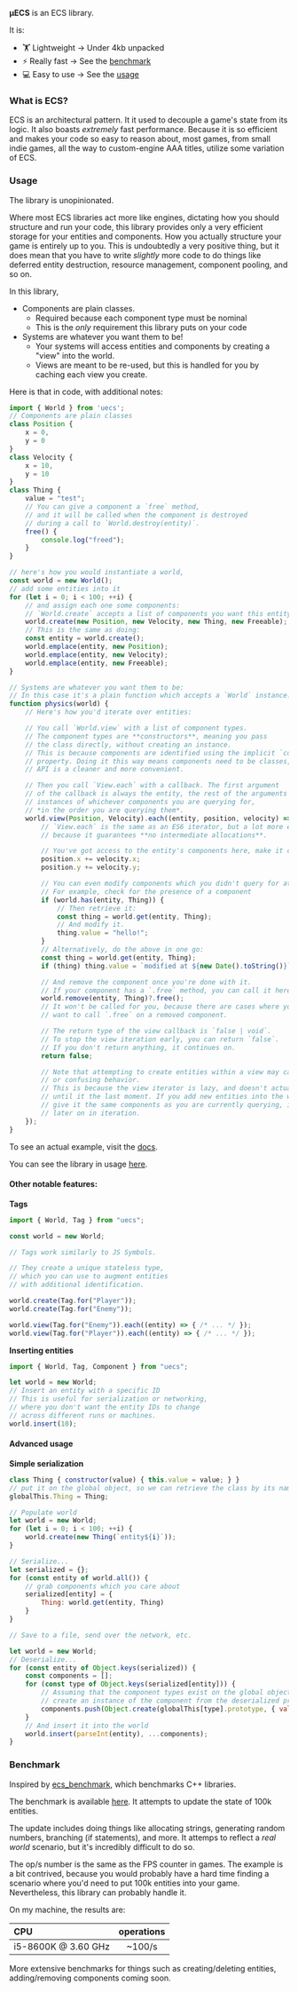 **μECS** is an ECS library.

It is:
* 🏋️ Lightweight -> Under 4kb unpacked
* ⚡ Really fast -> See the [benchmark](#benchmark)
* 💻 Easy to use -> See the [usage](#usage)

### What is ECS?

ECS is an architectural pattern. It it used to decouple a game's state from its logic. It also boasts *extremely* fast performance. Because it is so efficient and makes your code so easy to reason about, most games, from small indie games, all the way to custom-engine AAA titles, utilize some variation of ECS.

### Usage

The library is unopinionated. 

Where most ECS libraries act more like engines, dictating how you should structure and run your code, this library provides only a very efficient storage for your entities and components. How you actually structure your game is entirely up to you. This is undoubtedly a very positive thing, but it does mean that you have to write *slightly* more code to do things like deferred entity destruction, resource management, component pooling, and so on.

In this library,
* Components are plain classes.
  * Required because each component type must be nominal
  * This is the *only* requirement this library puts on your code
* Systems are whatever you want them to be!
  * Your systems will access entities and components by creating a "view" into the world.
  * Views are meant to be re-used, but this is handled for you by caching each view you create.

Here is that in code, with additional notes:
```ts
import { World } from 'uecs';
// Components are plain classes
class Position {
    x = 0,
    y = 0
}
class Velocity {
    x = 10,
    y = 10
}
class Thing {
    value = "test";
    // You can give a component a `free` method,
    // and it will be called when the component is destroyed
    // during a call to `World.destroy(entity)`.
    free() {
        console.log("freed");
    }
}

// here's how you would instantiate a world,
const world = new World();
// add some entities into it
for (let i = 0; i < 100; ++i) {
    // and assign each one some components:
    // `World.create` accepts a list of components you want this entity to have
    world.create(new Position, new Velocity, new Thing, new Freeable);
    // This is the same as doing:
    const entity = world.create();
    world.emplace(entity, new Position);
    world.emplace(entity, new Velocity);
    world.emplace(entity, new Freeable);
}

// Systems are whatever you want them to be:
// In this case it's a plain function which accepts a `World` instance.
function physics(world) {
    // Here's how you'd iterate over entities:

    // You call `World.view` with a list of component types.
    // The component types are **constructors**, meaning you pass
    // the class directly, without creating an instance.
    // This is because components are identified using the implicit `constructor.name` 
    // property. Doing it this way means components need to be classes, BUT it means the
    // API is a cleaner and more convenient.

    // Then you call `View.each` with a callback. The first argument
    // of the callback is always the entity, the rest of the arguments are 
    // instances of whichever components you are querying for, 
    // *in the order you are querying them*.
    world.view(Position, Velocity).each((entity, position, velocity) => {
        // `View.each` is the same as an ES6 iterator, but a lot more efficient,
        // because it guarantees **no intermediate allocations**.

        // You've got access to the entity's components here, make it count!
        position.x += velocity.x;
        position.y += velocity.y;

        // You can even modify components which you didn't query for at this point
        // For example, check for the presence of a component
        if (world.has(entity, Thing)) {
            // Then retrieve it:
            const thing = world.get(entity, Thing);
            // And modify it.
            thing.value = "hello!";
        }
        // Alternatively, do the above in one go:
        const thing = world.get(entity, Thing);
        if (thing) thing.value = `modified at ${new Date().toString()}`;

        // And remove the component once you're done with it.
        // If your component has a `.free` method, you can call it here, too:
        world.remove(entity, Thing)?.free();
        // It won't be called for you, because there are cases where you don't
        // want to call `.free` on a removed component.

        // The return type of the view callback is `false | void`.
        // To stop the view iteration early, you can return `false`.
        // If you don't return anything, it continues on.
        return false;

        // Note that attempting to create entities within a view may cause somewhat strange
        // or confusing behavior.
        // This is because the view iterator is lazy, and doesn't actually fetch any components
        // until it the last moment. If you add new entities into the world at this point, and
        // give it the same components as you are currently querying, it will fetch that entity 
        // later on in iteration.
    });
}
```

To see an actual example, visit the [docs](./docs).

You can see the library in usage [here](https://github.com/EverCrawl/game/blob/master/client/src/core/game/System.ts).

#### Other notable features:

**Tags**
```ts
import { World, Tag } from "uecs";

const world = new World;

// Tags work similarly to JS Symbols.

// They create a unique stateless type,
// which you can use to augment entities
// with additional identification.

world.create(Tag.for("Player"));
world.create(Tag.for("Enemy"));

world.view(Tag.for("Enemy")).each((entity) => { /* ... */ });
world.view(Tag.for("Player")).each((entity) => { /* ... */ });
```

**Inserting entities**
```ts
import { World, Tag, Component } from "uecs";

let world = new World;
// Insert an entity with a specific ID
// This is useful for serialization or networking,
// where you don't want the entity IDs to change
// across different runs or machines.
world.insert(10);
```

#### Advanced usage

**Simple serialization**
```js
class Thing { constructor(value) { this.value = value; } }
// put it on the global object, so we can retrieve the class by its name later
globalThis.Thing = Thing;

// Populate world
let world = new World;
for (let i = 0; i < 100; ++i) {
    world.create(new Thing(`entity${i}`));
}

// Serialize...
let serialized = {};
for (const entity of world.all()) {
    // grab components which you care about
    serialized[entity] = {
        Thing: world.get(entity, Thing)
    }
}

// Save to a file, send over the network, etc.

let world = new World;
// Deserialize...
for (const entity of Object.keys(serialized)) {
    const components = [];
    for (const type of Object.keys(serialized[entity])) {
        // Assuming that the component types exist on the global object,
        // create an instance of the component from the deserialized properties
        components.push(Object.create(globalThis[type].prototype, { value: serialized[entity][type] }));
    }
    // And insert it into the world
    world.insert(parseInt(entity), ...components);
}
```

### Benchmark

Inspired by [ecs_benchmark](https://github.com/abeimler/ecs_benchmark), which benchmarks C++ libraries.

The benchmark is available [here](https://jsbench.me/1hkl8hiyqh/1). It attempts to update the state of 100k entities. 

The update includes doing things like allocating strings, generating random numbers, branching (if statements), and more. It attemps to reflect a *real world* scenario, but it's incredibly difficult to do so.

The op/s number is the same as the FPS counter in games. The example is a bit contrived, because you would probably have a hard time finding a scenario where you'd need to put 100k entities into your game. Nevertheless, this library can probably handle it.

On my machine, the results are:

CPU                 | operations |
:------------------ |:----------:|
i5-8600K @ 3.60 GHz |   ~100/s   |

More extensive benchmarks for things such as creating/deleting entities, adding/removing components coming soon.